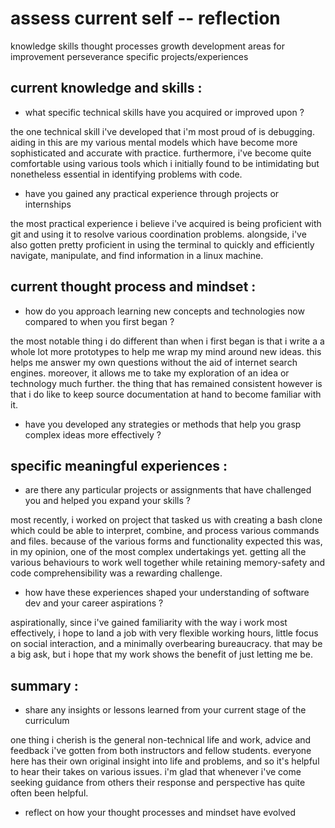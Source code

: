 # assess current self -- reflection

knowledge
skills
thought processes
growth
development
areas for improvement
perseverance
specific projects/experiences

## current knowledge and skills :

- what specific technical skills have you acquired or improved upon ?

the one technical skill i've developed that i'm most proud of is debugging.
aiding in this are my various mental models which have become more
sophisticated and accurate with practice. furthermore, i've become quite
comfortable using various tools which i initially found to be intimidating but
nonetheless essential in identifying problems with code.

- have you gained any practical experience through projects or internships

the most practical experience i believe i've acquired is being proficient with
git and using it to resolve various coordination problems. alongside, i've also
gotten pretty proficient in using the terminal to quickly and efficiently
navigate, manipulate, and find information in a linux machine.

## current thought process and mindset :

- how do you approach learning new concepts and technologies now compared
  to when you first began ?

the most notable thing i do different than when i first began is that i write a
a whole lot more prototypes to help me wrap my mind around new ideas. this helps
me answer my own questions without the aid of internet search engines. moreover,
it allows me to take my exploration of an idea or technology much further. the
thing that has remained consistent however is that i do like to keep source
documentation at hand to become familiar with it.

- have you developed any strategies or methods that help you grasp complex
  ideas more effectively ?

## specific meaningful experiences :

- are there any particular projects or assignments that have challenged you
  and helped you expand your skills ?

most recently, i worked on project that tasked us with creating a bash clone
which could be able to interpret, combine, and process various commands and
files. because of the various forms and functionality expected this was, in my
opinion, one of the most complex undertakings yet. getting all the various
behaviours to work well together while retaining memory-safety and code
comprehensibility was a rewarding challenge.

- how have these experiences shaped your understanding of software dev and
  your career aspirations ?

aspirationally, since i've gained familiarity with the way i work most
effectively, i hope to land a job with very flexible working hours, little
focus on social interaction, and a minimally overbearing bureaucracy.
that may be a big ask, but i hope that my work shows the benefit of just
letting me be.

## summary :

- share any insights or lessons learned from your current stage of the
  curriculum

one thing i cherish is the general non-technical life and work, advice and
feedback i've gotten from both instructors and fellow students. everyone here
has their own original insight into life and problems, and so it's helpful to
hear their takes on various issues. i'm glad that whenever i've come seeking
guidance from others their response and perspective has quite often been
helpful.

- reflect on how your thought processes and mindset have evolved
